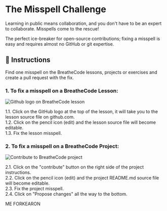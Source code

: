 # The Misspell Challenge

Learning in public means collaboration, and you don't have to be an expert to collaborate. Misspells come to the rescue!

The perfect ice-breaker for open-source contributions; fixing a misspell is easy and requires almost no GitHub or git expertise.

## 📝 Instructions

Find one misspell on the BreatheCode lessons, projects or exercises and create a pull request with the fix.

### 1. To fix a misspell on a BreatheCode Lesson:  

![Github logo on BreatheCode lesson](https://github.com/breatheco-de/the-misspell-chalenge/blob/master/github-logo.png?raw=true)

1.1. Click on the GitHub logo at the top of the lesson, it will take you to the lesson source file on github.com.  
1.2. Click on the pencil icon (edit) and the lesson source file will become editable.  
1.3. Fix the lesson misspell.  
 


### 2. To fix a misspell on a BreatheCode Project:

![Contribute to BreatheCode project](https://github.com/breatheco-de/the-misspell-chalenge/blob/master/47f0f5df-32df-4367-ad5f-0b838fe6dcb9.png?raw=true)

2.1. Click on the "contribute" button on the right side of the project instructions.  
2.2. Click on the pencil icon (edit) and the project README.md source file will become editable.  
2.3. Fix the project misspell.  
2.4. Click on "Propose changes" all the way to the bottom.  


ME FORKEARON